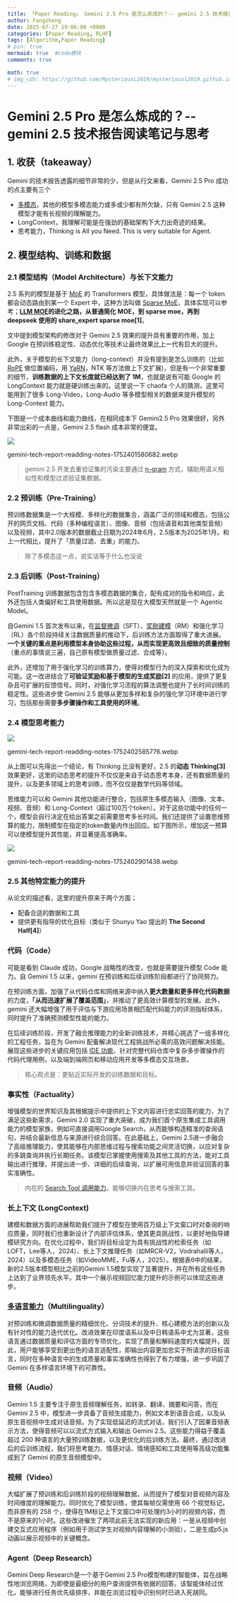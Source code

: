 ```yaml
---
title: 「Paper Reading」 Gemini 2.5 Pro 是怎么炼成的？-- gemini 2.5 技术报告阅读笔记与思考
author: Fangzheng
date: 2025-07-27 19:06:00 +0800
categories: [Paper Reading, RLHF]
tags: [Algorithm,Paper Reading]
# pin: true
mermaid: true  #code模块
comments: true

math: true
# img_cdn: https://github.com/MysteriousL2019/mysteriousl2019.github.io/tree/master/assets/img/
---
```

# Gemini 2.5 Pro 是怎么炼成的？-- gemini 2.5 技术报告阅读笔记与思考

## **1\. 收获（takeaway）**

Gemini 的技术报告透露的细节非常的少，但是从行文来看，Gemini 2.5 Pro 成功的点主要有三个

-   [多模态](https://zhida.zhihu.com/search?content_id=260291470&content_type=Article&match_order=1&q=%E5%A4%9A%E6%A8%A1%E6%80%81&zhida_source=entity)，其他的模型多模态能力或多或少都有所欠缺，只有 Gemini 2.5 这种模型才能有长视频的理解能力。
-   LongContext，我理解可能是在强劲的基础架构下大力出奇迹的结果。
-   思考能力，Thinking is All you Need. This is very suitable for Agent.

## **2\. 模型结构、训练和数据**

### **2.1 模型结构（Model Architecture）与长下文能力**

2.5 系列的模型是基于 [MoE](https://zhida.zhihu.com/search?content_id=260291470&content_type=Article&match_order=1&q=MoE&zhida_source=entity) 的 Transformers 模型，具体做法是：每一个 token 都会动态路由到某一个 Expert 中，这种方法叫做 [Sparse MoE](https://zhida.zhihu.com/search?content_id=260291470&content_type=Article&match_order=1&q=Sparse+MoE&zhida_source=entity)，具体实现可以参考；**[LLM MOE](https://zhida.zhihu.com/search?content_id=260291470&content_type=Article&match_order=1&q=LLM+MOE&zhida_source=entity)的进化之路，从普通简化 MOE，到 sparse moe，再到 deepseek 使用的 share\_expert sparse moe\[1\]**。

文中提到模型架构的修改对于 Gemini 2.5 效果的提升具有重要的作用，加上 Google 在预训练稳定性、动态优化等技术让最终效果比上一代有巨大的提升。

此外，关于模型的长下文能力（long-context）并没有提到是怎么训练的（比如[RoPE](https://zhida.zhihu.com/search?content_id=260291470&content_type=Article&match_order=1&q=RoPE&zhida_source=entity) 做位置编码，用 [YaRN](https://zhida.zhihu.com/search?content_id=260291470&content_type=Article&match_order=1&q=YaRN&zhida_source=entity)，NTK 等方法做上下文扩展)，但是有一个非常重要的细节，**训练数据的上下文长度就已经达到了 1M**，也就是说有可能 Google 的 LongContext 能力就是硬训练出来的。这里说一下 chaofa 个人的猜测，这里可能用到了很多 Long-Video，Long-Audio 等多模型相关的数据来提升模型的 Long-Context 能力。

下图是一个成本曲线和能力曲线，在相同成本下 Gemini2.5 Pro 效果很好，另外非常出彩的一点是，Gemini 2.5 flash 成本非常的便宜。

![](https://pic3.zhimg.com/v2-fd5f03322c835b7511e357e13583cfaa_1440w.jpg)

gemini-tech-report-readding-notes-1752401580682.webp

> gemini 2.5 开发去重验证集的污染主要通过 [n-gram](https://zhida.zhihu.com/search?content_id=260291470&content_type=Article&match_order=1&q=n-gram&zhida_source=entity) 方式，辅助用语义相似性和模型过滤验证集数据。  

### **2.2 预训练（Pre-Training）**

预训练数据集是一个大规模、多样化的数据集合，涵盖广泛的领域和模态，包括公开的网页文档、代码（多种编程语言）、图像、音频（包括语音和其他类型音频）以及视频，其中2.0版本的数据截止日期为2024年6月，2.5版本为2025年1月。和上一代相比，提升了「质量过滤、去重」的能力。

> 除了多模态这一点，说实话等于什么也没说  

### **2.3 后训练（Post-Training）**

PostTraining 训练数据包含包含多模态数据的集合，配有成对的指令和响应，此外还包括人类偏好和工具使用数据。所以这是现在大模型天然就是一个 Agentic Model。

自Gemini 1.5 首次发布以来，在[监督微调](https://zhida.zhihu.com/search?content_id=260291470&content_type=Article&match_order=1&q=%E7%9B%91%E7%9D%A3%E5%BE%AE%E8%B0%83&zhida_source=entity)（SFT）、[奖励建模](https://zhida.zhihu.com/search?content_id=260291470&content_type=Article&match_order=1&q=%E5%A5%96%E5%8A%B1%E5%BB%BA%E6%A8%A1&zhida_source=entity)（RM）和强化学习（RL）各个阶段持续关注数据质量的推动下，后训练方法方面取得了重大进展。**一个关键的重点是利用模型本身协助这些过程，从而实现更高效且细致的质量控制**（重点的事情说三遍，自己原有模型做质量过滤、合成等）。

此外，还增加了用于强化学习的训练算力，使得对模型行为的深入探索和优化成为可能。这一改进结合了**可验证奖励和基于模型的生成奖励\[2\]** 的应用，提供了更复杂且可扩展的反馈信号。同时，对强化学习流程的算法调整也提升了长时间训练的稳定性。这些进步使 Gemini 2.5 能够从更加多样和复杂的强化学习环境中进行学习，包括那些需要**多步骤操作和工具使用的环境**。

### **2.4 模型思考能力**

![](https://pic2.zhimg.com/v2-bc425b2aaca748a06c47ad9a0a37f6c9_1440w.jpg)

gemini-tech-report-readding-notes-1752402585776.webp

从上图可以先得出一个结论，有 Thinking 比没有更好，2.5 的**动态 Thinking\[3\]** 效果更好，这里的动态思考的提升不仅仅是来自于动态思考本身，还有数据质量的提升，以及更多领域上的思考训练，而不仅仅是数学代码等领域。

思维能力可以和 Gemini 其他功能进行整合，包括原生多模态输入（图像、文本、视频、音频）和 Long-Context（超过100万个token）。对于这些功能中的任何一个，模型会自行决定在给出答案之前需要思考多长时间。我们还提供了设置思维预算的能力，限制模型在指定的token数量内作出回应。如下图所示，增加这一预算可以使模型提升其性能，并显著提高准确率。

![](https://pic2.zhimg.com/v2-d3cdf3bde35006a1b8f74589550b5bd9_1440w.jpg)

gemini-tech-report-readding-notes-1752402901438.webp

### **2.5 其他特定能力的提升**

从论文的描述看，这里的提升原来于两个方面；

-   配备合适的数据和工具
-   提供更有指导的优化目标（类似于 Shunyu Yao 提出的 **The Second Half\[4\]**）

### **代码（Code）**

可能是看到 Claude 成功，Google 战略性的改变，也就是需要提升模型 Code 能力。自 Gemini 1.5 以来，gemini 在预训练和后续训练阶段都进行了协同努力。

在预训练方面，加强了从代码仓库和网络来源中纳入**更大数量和更多样化代码数据**的力度，**「从而迅速扩展了覆盖范围」**，并推动了更高效计算模型的发展。此外，gemini 还大幅增强了用于评估与下游应用场景相匹配代码能力的评测指标体系，同时提升了准确预测模型性能的能力。

在后续训练阶段，开发了融合推理能力的全新训练技术，并精心挑选了一组多样化的工程任务，旨在为 Gemini 配备解决现代工程挑战所必需的高效问题解决技能。展现这些进步的关键应用包括 [IDE 功能](https://zhida.zhihu.com/search?content_id=260291470&content_type=Article&match_order=1&q=IDE+%E5%8A%9F%E8%83%BD&zhida_source=entity)、针对完整代码仓库中复杂多步骤操作的代码代理用例，以及端到端网页和移动应用开发等多模态交互场景。

> 核心观点是：更贴近实际开发的训练数据和目标。  

### **事实性（Factuality）**

增强模型的世界知识及其根据提示中提供的上下文内容进行忠实回答的能力，为了满足这些新需求，Gemini 2.0 实现了重大突破，成为我们首个原生集成工具调用能力的模型家族，例如可直接调用Google Search，从而能够构造精准的查询语句，并结合最新信息与来源进行综合回答。在此基础上，Gemini 2.5进一步融合了高级推理能力，使其能够在内部思维过程与搜索功能之间灵活切换，以应对复杂的多跳查询并执行长期任务。该模型已掌握使用搜索及其他工具的方法，能对工具输出进行推理，并提出进一步、详细的后续查询，以扩展可用信息并验证回答的事实准确性。

> 内在的 [Search Tool 调用能力](https://zhida.zhihu.com/search?content_id=260291470&content_type=Article&match_order=1&q=Search+Tool+%E8%B0%83%E7%94%A8%E8%83%BD%E5%8A%9B&zhida_source=entity)，能够切换内在思考与搜索工具。  

### **长上下文 (LongContext)**

建模和数据方面的进展帮助我们提升了模型在使用百万级上下文窗口时对查询的响应质量，同时我们也重新设计了内部评估体系，使其更具挑战性，以更好地指导建模研究方向。在优化过程中，我们将目标设定为具有挑战性的检索任务（如LOFT，Lee等人，2024）、长上下文推理任务（如MRCR-V2，Vodrahalli等人，2024）以及多模态任务（如VideoMME，Fu等人，2025）。根据表6中的结果，新的2.5版本模型相比之前的Gemini 1.5模型实现了显著提升，并在所有这些任务上达到了业界领先水平。其中一个展示视频回忆能力提升的示例可以体现这些进步。

### **[多语言能力](https://zhida.zhihu.com/search?content_id=260291470&content_type=Article&match_order=1&q=%E5%A4%9A%E8%AF%AD%E8%A8%80%E8%83%BD%E5%8A%9B&zhida_source=entity)（Multilinguality）**

对预训练和微调数据质量的精细优化、分词技术的提升、核心建模方法的创新以及有针对性的能力迭代优化。改进效果在印度语系以及中日韩语系中尤为显著，这些语言通过数据质量和评估方面的专项优化，实现了质量和解码速度的大幅提升。因此，用户能够享受到更出色的语言适配性，即输出内容更加忠实于所请求的目标语言，同时在多种语言中的生成质量和事实准确性也得到了有力增强，进一步巩固了 Gemini 在多样语言环境下的可靠性。

### **音频（Audio）**

Gemini 1.5 主要专注于原生音频理解任务，如转录、翻译、摘要和问答，而在 Gemini 2.5 中，模型进一步具备了音频生成能力，例如文本到语音合成，以及从原生音视频中生成对话音频。为了实现低延迟的流式对话，我们引入了因果音频表示方法，使得音频可以以流式方式输入和输出 Gemini 2.5。这些能力得益于覆盖超过 200 种语言的大量预训练数据，以及更优化的后训练方法。最终，通过改进后的后训练流程，我们将思考能力、情感对话、情境感知和工具使用等高级功能集成到了 Gemini 的原生音频模型中。

### **视频（Video）**

大幅扩展了预训练和后训练阶段的视频理解数据，从而提升了模型对音视频内容及时间维度的理解能力。同时优化了模型训练，使其每帧仅需使用 66 个视觉标记，而非原有的 258 个，使得在1M标记上下文窗口中可处理约3小时的视频内容，而不是原来的1小时。这些改进催生了两项此前无法实现的新应用：一是从视频中创建交互式应用程序（例如用于测试学生对视频内容理解的小测验），二是生成p5.js动画以展示视频中的关键概念。

### **Agent（Deep Research）**

Gemini Deep Research是一个基于Gemini 2.5 Pro模型构建的智能体，旨在战略性地浏览网络，为即使是最细分的用户查询提供有依据的回答。该智能体经过优化，能够进行任务优先级排序，并能在浏览过程中识别何时已进入死胡同。

